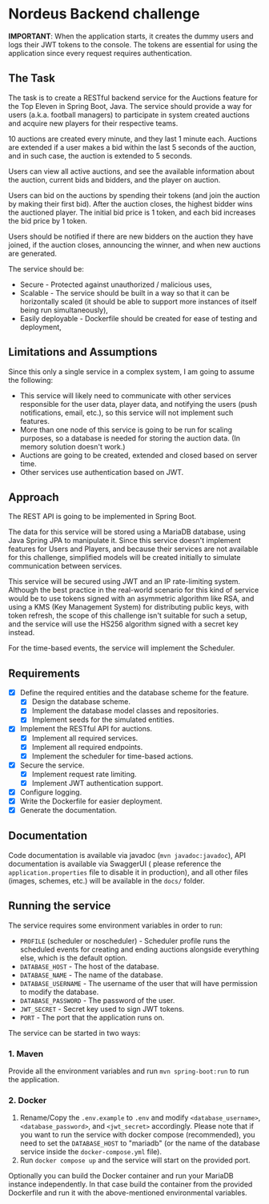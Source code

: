 # Nordeus Backend challenge

**IMPORTANT**: When the application starts, it creates the dummy users and logs their JWT tokens to the console.
The tokens are essential for using the application since every request requires authentication.

## The Task

The task is to create a RESTful backend service for the Auctions feature for the Top Eleven in Spring Boot, Java.
The service should provide a way for users (a.k.a. football managers) to participate in system created auctions and
acquire new players for their respective teams.

10 auctions are created every minute, and they last 1 minute each. Auctions are extended if a user makes a bid within
the last 5 seconds of the auction, and in such case, the auction is extended to 5 seconds.

Users can view all active auctions, and see the available information about the auction, current bids and bidders, and
the player on auction.

Users can bid on the auctions by spending their tokens (and join the auction by making their first bid).
After the auction closes, the highest bidder wins the auctioned player.
The initial bid price is 1 token, and each bid increases the bid price by 1 token.

Users should be notified if there are new bidders on the auction they have joined, if the auction closes, announcing the
winner, and when new auctions are generated.

The service should be:

- Secure - Protected against unauthorized / malicious uses,
- Scalable - The service should be built in a way so that it can be horizontally scaled (it should be able to support
  more instances of itself being run simultaneously),
- Easily deployable - Dockerfile should be created for ease of testing and deployment,

## Limitations and Assumptions

Since this only a single service in a complex system, I am going to assume the following:

- This service will likely need to communicate with other services responsible for the user data, player data, and
  notifying the users (push notifications, email, etc.), so this service will not implement such features.
- More than one node of this service is going to be run for scaling purposes, so a database is needed for storing the
  auction data. (In memory solution doesn't work.)
- Auctions are going to be created, extended and closed based on server time.
- Other services use authentication based on JWT.

## Approach

The REST API is going to be implemented in Spring Boot.

The data for this service will be stored using a MariaDB database, using Java Spring JPA to manipulate it.
Since this service doesn't implement features for Users and Players, and because their services are not available for
this challenge, simplified models will be created initially to simulate communication between services.

This service will be secured using JWT and an IP rate-limiting system.
Although the best practice in the real-world scenario for this kind of service would be to use tokens signed with an
asymmetric algorithm like RSA, and using a KMS (Key Management System) for distributing public keys, with token refresh,
the scope of this challenge isn't suitable for such a setup, and the service will use the HS256 algorithm signed with a
secret key instead.

For the time-based events, the service will implement the Scheduler.

## Requirements

- [x] Define the required entities and the database scheme for the feature.
    - [x] Design the database scheme.
    - [x] Implement the database model classes and repositories.
    - [x] Implement seeds for the simulated entities.
- [x] Implement the RESTful API for auctions.
    - [x] Implement all required services.
    - [x] Implement all required endpoints.
    - [x] Implement the scheduler for time-based actions.
- [x] Secure the service.
    - [x] Implement request rate limiting.
    - [x] Implement JWT authentication support.
- [x] Configure logging.
- [x] Write the Dockerfile for easier deployment.
- [x] Generate the documentation.

## Documentation

Code documentation is available via javadoc (`mvn javadoc:javadoc`), API documentation is available via SwaggerUI (
please reference the `application.properties` file to disable it in production),
and all other files (images, schemes, etc.) will be available in the `docs/` folder.

## Running the service

The service requires some environment variables in order to run:

- `PROFILE` (scheduler or noscheduler) - Scheduler profile runs the scheduled events for creating and ending auctions
  alongside everything else, which is the default option.
- `DATABASE_HOST` - The host of the database.
- `DATABASE_NAME` - The name of the database.
- `DATABASE_USERNAME` - The username of the user that will have permission to modify the database.
- `DATABASE_PASSWORD` - The password of the user.
- `JWT_SECRET` - Secret key used to sign JWT tokens.
- `PORT` - The port that the application runs on.

The service can be started in two ways:

### 1. Maven

Provide all the environment variables and run `mvn spring-boot:run` to run the application.

### 2. Docker

1. Rename/Copy the `.env.example` to `.env` and modify `<database_username>`, `<database_password>`, and `<jwt_secret>`
   accordingly.
   Please note that if you want to run the service with docker compose (recommended), you need to set
   the `DATABASE_HOST` to "mariadb" (or the name of the database service inside the `docker-compose.yml` file).
2. Run `docker compose up` and the service will start on the provided port.

Optionally you can build the Docker container and run your MariaDB instance independently.
In that case build the container from the provided Dockerfile and run it with the above-mentioned environmental
variables.
